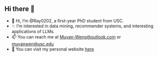 ## Hi there 👋

- 👋 Hi, I’m @Ray0202, a first-year PhD student from USC. 
- ✨ I’m interested in data mining, recommender systems, and interesting applications of LLMs.
- 📫 You can reach me at Muyan-Weng@outlook.com or muyanwen@usc.edu
- 🔭 You can visit my personal website [here](https://ray0202.github.io/)

<!--
**Ray0202/Ray0202** is a ✨ _special_ ✨ repository because its `README.md` (this file) appears on your GitHub profile.

Here are some ideas to get you started:

- 🔭 I’m currently working on ...
- 🌱 I’m currently learning ...
- 👯 I’m looking to collaborate on ...
- 🤔 I’m looking for help with ...
- 💬 Ask me about ...
- 📫 How to reach me: ...
- 😄 Pronouns: ...
- ⚡ Fun fact: ...
-->
